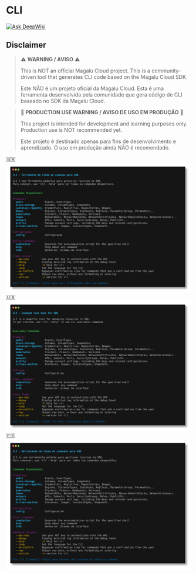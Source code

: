 # CLI

[![Ask DeepWiki](https://deepwiki.com/badge.svg)](https://deepwiki.com/geffersonFerraz/cli)

## Disclaimer

> ⚠️ **WARNING / AVISO** ⚠️
> 
> This is NOT an official Magalu Cloud project. This is a community-driven tool that generates CLI code based on the Magalu Cloud SDK.
> 
> Este NÃO é um projeto oficial da Magalu Cloud. Esta é uma ferramenta desenvolvida pela comunidade que gera código de CLI baseado no SDK da Magalu Cloud.

> 🚫 **PRODUCTION USE WARNING / AVISO DE USO EM PRODUÇÃO** 🚫
> 
> This project is intended for development and learning purposes only. Production use is NOT recommended yet.
> 
> Este projeto é destinado apenas para fins de desenvolvimento e aprendizado. O uso em produção ainda NÃO é recomendado.


:brazil: ![cli-br](cli-br.png)
:us:![cli](cli.png)
:es:![cli-es](cli-es.png)
